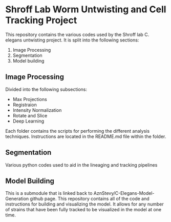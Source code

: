 # Shroff Lab Worm Untwisting and Cell Tracking Project

This repository contains the various codes used by the Shroff lab C. elegans untwisting project. It is split into the following sections:

  1. Image Processing
  2. Segmentation
  4. Model building


## Image Processing
Divided into the following subsections:
- Max Projections
- Registraion
- Intensity Normalization
- Rotate and Slice 
- Deep Learning 

Each folder contains the scripts for performing the different analysis techniques. Instructions are located in the README.md file within the folder.


## Segmentation
Various python codes used to aid in the lineaging and tracking pipelines


## Model Building
This is a submodule that is linked back to AznStevy/C-Elegans-Model-Generation github page. This repository contains all of the code and instructions for building and visualizing the model. It allows for any number of strains that have been fully tracked to be visualized in the model at one time.  
